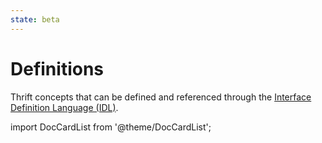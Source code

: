 ```yaml
---
state: beta
---
```


# Definitions

Thrift concepts that can be defined and referenced through the [Interface Definition Language (IDL)](../idl.md).

import DocCardList from '@theme/DocCardList';

<DocCardList />

